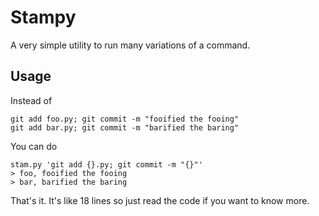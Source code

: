 # Stampy

A very simple utility to run many variations of a command.

## Usage

Instead of

```
git add foo.py; git commit -m "fooified the fooing"
git add bar.py; git commit -m "barified the baring"
```

You can do

```
stam.py 'git add {}.py; git commit -m "{}"'
> foo, fooified the fooing
> bar, barified the baring
```

That's it. It's like 18 lines so just read the code if you want to know more.
